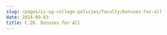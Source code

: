 ```yaml
---
slug: /pages/ii-ug-college-policies/faculty/bonuses-for-all
date: 2024-09-03
title: C.26. Bonuses for All
---
```


